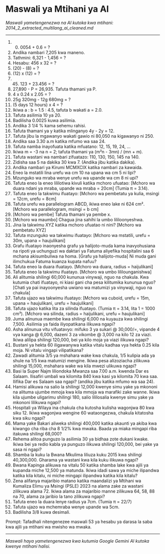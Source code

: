 # Maswali ya Mtihani ya AI
*Maswali yametengenezwa na AI kutoka kwa mtihani: 2014_2_extracted_multilang_ai_cleaned.md*

---

1.  0.  0054 + 0.6 = ?
2.  Andika nambari 7,205 kwa maneno.
3.  Tathmini: 6,321 - 1,456 = ?
4.  Hesabu: 456 x 32 = ?
5.  \(20\) - \(8\) = ?
6.  \(12\) x \(12\) = ?
7.  45.  123 + 23.456 = ?
8.  27,890 - P = 26,935. Tafuta thamani ya P.
9.  4 x 0.24 x 2.05 = ?
10. 25g 320mg - 12g 680mg = ?
11. (5 days 12 hours) x 4 = ?
12. Ikiwa a : b = 1.5 : 4.5, tafuta b wakati a = 2.0.
13. Tafuta asilimia 10 ya 20.
14. Badilisha 0.0025 kuwa asilimia.
15. Andika 3 1/4 % kama sehemu rahisi.
16. Tafuta thamani ya y katika mlinganyo 4y - 2y = 12.
17. Tafuta jibu la mgawanyo wakati gawio ni 80,050 na kigawanyo ni 250.
18. Andika saa 3.30 a.m katika mfumo wa saa 24.
19. Tafuta namba inayofuata katika mfuatano: 12, 15, 19, 24, ...
20. Ikiwa m = -3 na n = 2; tafuta thamani ya (m²n - 3mn) / (mn + m).
21. Tafuta wastani wa nambari zifuatazo: 110, 130, 150, 145 na 140.
22. Zidisha saa 5 na dakika 30 kwa 7. (Andika jibu katika dakika).
23. Andika nambari ya Kirumi MCMXCIX katika nambari za kawaida.
24. Eneo la mstatili lina urefu wa cm 10 na upana wa cm 5 ni lipi?
25. Mzunguko wa mraba wenye urefu wa upande wa cm 8 ni upi?
26. Tafuta eneo la eneo lililotiwa kivuli katika mchoro ufuatao: [Mchoro wa duara ndani ya mraba, upande wa mraba = 20cm] (Tumia π = 3.14).
27. Tafuta eneo la takwimu ifuatayo: [Mchoro wa pembetatu ya kulia, msingi = 12cm, urefu = 8cm]
28. Tafuta urefu wa parallelogram ABCD, ikiwa eneo lake ni 624 cm². [Mchoro wa parallelogram, msingi = b cm]
29. [Mchoro wa pembe] Tafuta thamani ya pembe x.
30. [Mchoro wa maumbo] Chagua jina sahihi la umbo lililoonyeshwa.
31. Jina la takwimu XYZ katika mchoro ufuatao ni nini? [Mchoro wa pembetatu XYZ]
32. Tafuta mzunguko wa takwimu ifuatayo: [Mchoro wa mstatili, urefu = 30m, upana = haujulikani]
33. Grafu ifuatayo inaonyesha grafu ya halijoto-muda kama inavyohusiana na ripoti ya uchunguzi wa daktari ya Fatuma aliyefika hospitalini saa 6 mchana akisumbuliwa na homa. [Grafu ya halijoto-muda] Ni muda gani ilimchukua Fatuma kuanza kupata nafuu?
34. Tafuta eneo la duara ifuatayo. [Mchoro wa duara, radius = haijulikani]
35. Tafuta eneo la takwimu ifuatayo. [Mchoro wa umbo lililounganishwa]
36. Ali alitumia shilingi 60,000 kununua vinywaji, nguo na chakula. Kwa kutumia chati ifuatayo, ni kiasi gani cha pesa kilitumika kununua nguo? [Chati ya pai inayoonyesha uwiano wa matumizi ya vinywaji, nguo na chakula]
37. Tafuta ujazo wa takwimu ifuatayo: [Mchoro wa cuboid, urefu = 15m, upana = haujulikani, urefu = haujulikani]
38. Tafuta ujazo katika lita za silinda ifuatayo. (Tumia π = 3.14, lita 1 = 1000 cm³). [Mchoro wa silinda, radius = haijulikani, urefu = haujulikani]
39. Juma alinunua maembe kwa shilingi 6,000 na kuyauza kwa shilingi 7,500. Asilimia ya faida iliyopatikana ilikuwa ngapi?
40. Asha alinunua vitu vifuatavyo: mifuko 3 ya sukari @ 30,000/=, vipande 4 vya kanga @ 6,000, dazeni 3 za vikombe @ 3,000 na kilo 12 za viazi. Ikiwa alilipa shilingi 120,000, bei ya kilo moja ya viazi ilikuwa ngapi?
41. Bustani ya hekta 60 iligawanywa katika vitalu kadhaa vya hekta 0.25 kila moja. Ni vitalu vingapi vilipatikana?
42. Zawadi alitumia 3/5 ya mshahara wake kwa chakula, 1/5 kulipia ada ya shule na 1/5 kwa matumizi mengine. Ikiwa pesa alizoziacha zilikuwa shilingi 15,000, mshahara wake wa kila mwezi ulikuwa ngapi?
43. Basi la Super Najm liliondoka Mwanza saa 7.00 a.m. kwenda Dar es Salaam. Ilisafiri umbali wa kilomita 840 kwa kasi ya kilomita 70 kwa saa. Ilifika Dar es Salaam saa ngapi? (andika jibu katika mfumo wa saa 24).
44. Hamisi alikuwa na salio la shilingi 12,000 kwenye simu yake ya mkononi na alituma ujumbe mmoja kwa kila mmoja wa marafiki zake wanne. Ikiwa kila ujumbe uligarimu shilingi 180, salio lililosalia kwenye simu yake ya mkononi lilikuwa ngapi?
45. Hospitali ya Wilaya ina chakula cha kutosha kulisha wagonjwa 80 kwa siku 12. Ikiwa wagonjwa wengine 60 wataongezwa, chakula kitatosha kwa siku ngapi?
46. Mama yake Bakari aliweka shilingi 400,000 katika akaunti ya akiba kwa kiwango cha riba cha 8 1/2% kwa mwaka. Baada ya miaka mingapi riba itakuwa shilingi 68,000?
47. Rehema alitoa punguzo la asilimia 30 ya bidhaa zote dukani kwake. Ikiwa bei ya redio kabla ya punguzo ilikuwa shilingi 120,000, bei yake ya sasa ni ngapi?
48. Shamba la kuku la Bwana Mkulima liliuza kuku 2015 kwa shilingi 40,300,000. Gharama ya wastani kwa kila kuku ilikuwa ngapi?
49. Bwana Kapinga alikuwa na vitalu 50 katika shamba lake kwa ajili ya kupanda miche 12,500 ya matunda. Ikiwa idadi sawa ya miche ilipandwa katika kila kitalu, ni miche mingapi ilipandwa katika kila kitalu?
50. Zena alifanya majaribio matano katika maandalizi ya Mtihani wa Kumaliza Elimu ya Msingi (PSLE) 2023 na alama zake za wastani zilikuwa alama 72. Ikiwa alama za majaribio manne zilikuwa 64, 58, 88 na 70, alama za jaribio la tano zilikuwa ngapi?
51.  Tafuta eneo la duara lenye radius ya 7cm. (Tumia π = 22/7)
52.  Tafuta ujazo wa mchemraba wenye upande wa 5cm.
53.  Badilisha 3/8 kuwa desimali.

Prompt: Tafadhali nitengenezee maswali 53 ya hesabu ya darasa la saba kwa ajili ya mtihani wa mwisho wa mwaka.

---
*Maswali haya yametengenezwa kwa kutumia Google Gemini AI kutoka kwenye mtihani halisi.*
